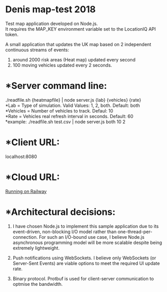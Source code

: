 # Denis map-test 2018
Test map application developed on Node.js.
<br>It requires the MAP_KEY environment variable set to the LocationIQ API token. 

A small application that updates the UK map based on 2 independent continuous streams of events: 
1) around 2000 risk areas (Heat map) updated every second 
2) 100 moving vehicles updated every 2 seconds.

*Server command line:
=====================
./readfile.sh {heatmapfile} | node server.js {lab} {vehicles} {rate} 
<br>*Lab = Type of simulation. Valid Values: 1, 2, both. Default: both
<br>*Vehicles = Number of vehicles to track. Defaul: 10
<br>*Rate = Vehicles real refresh interval in seconds. Default: 60
<br>*example: ./readfile.sh test.csv | node server.js both 10 2

*Client URL:
============
localhost:8080

*Cloud URL:
===========

[Running on Railway](https://vengeful-milk-production.up.railway.app/)

*Architectural decisions:
=========================
1) I have chosen Node.js to implement this sample application due to its event-driven, non-blocking I/O model rather than one-thread-per-connection. For such an I/O-bound use case, I believe Node.js asynchronous programming model will be more scalable despite being extremely lightweight.

2) Push notifications using WebSockets. I believe only WebSockets (or Server-Sent Events) are viable options to meet the required UI update rate.

3) Binary protocol. Protbuf is used for client-server communication to optmise the bandwidth.
